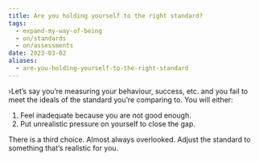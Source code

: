 ```yaml
---
title: Are you holding yourself to the right standard?
tags:
  - expand-my-way-of-being
  - on/standards
  - on/assessments
date: 2023-03-02
aliases:
  - are-you-holding-yourself-to-the-right-standard
---
```

›Let’s say you’re measuring your behaviour, success, etc. and you fail to meet the ideals of the standard you’re comparing to. You will either:

1. Feel inadequate because you are not good enough.
2. Put unrealistic pressure on yourself to close the gap.

There is a third choice. Almost always overlooked. Adjust the standard to something that’s realistic for you.